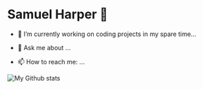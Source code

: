 # Samuel Harper 👋

- 🔭 I’m currently working on coding projects in my spare time...

- 💬 Ask me about ...
- 📫 How to reach me: ...
<!-- 
- 🌱 I’m currently learning ...
- 👯 I’m looking to collaborate on ...
- 🤔 I’m looking for help with ...
- 💬 Ask me about ...
- 📫 How to reach me: ...
- 😄 Pronouns: ...
- ⚡ Fun fact: ...
-->

![My Github stats](https://github-readme-stats.vercel.app/api?username=sampyxis&show_icons=true&theme=synthwave&count_private=true&include_all_commits=true)
<!--[![GitHub Streak](https://github-readme-streak-stats.herokuapp.com/?user=sampyxis&theme=synthwave)](https://git.io/streak-stats) -->
<!-- [![trophy](https://github-profile-trophy.vercel.app/?username=sampyxis&theme=discord&no-frame=false&no-bg=false&margin-w=4) -->
